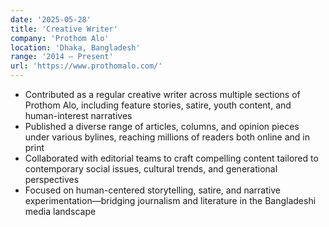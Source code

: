 ```yaml
---
date: '2025-05-28'
title: 'Creative Writer'
company: 'Prothom Alo'
location: 'Dhaka, Bangladesh'
range: '2014 – Present'
url: 'https://www.prothomalo.com/'
---
```


- Contributed as a regular creative writer across multiple sections of Prothom Alo, including feature stories, satire, youth content, and human-interest narratives
- Published a diverse range of articles, columns, and opinion pieces under various bylines, reaching millions of readers both online and in print
- Collaborated with editorial teams to craft compelling content tailored to contemporary social issues, cultural trends, and generational perspectives
- Focused on human-centered storytelling, satire, and narrative experimentation—bridging journalism and literature in the Bangladeshi media landscape
